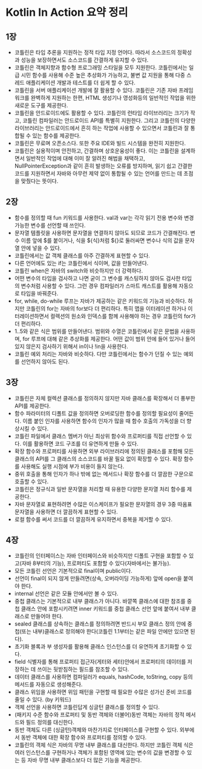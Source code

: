 # Kotlin In Action 요약 정리

## 1장

- 코틀린은 타입 추론을 지원하는 정적 타입 지정 언어다. 따라서 소스코드의 정확성과 성능을 보장하면서도 소스코드를 간결하게 유지할 수 있다.
- 코틀린은 객체지향과 함수형 프로그래밍 스타일을 모두 지원한다. 코틀린에서는 일급 시민 함수를 사용해 수준 높은 추상화가 가능하고, 불변 값 지원을 통해 다중 스레드 애플리케이션 개발과 테스트를 더 쉽게 할 수 있다.
- 코틀린을 서버 애플리케이션 개발에 잘 활용할 수 있다. 코틀린은 기존 자바 프레임워크를 완벽하게 지원하는 한편, HTML 생성기나 영성화등의 일반적인 작업을 위한 새로운 도구를 제공한다.
- 코틀린을 안드로이드에도 활용할 수 있다. 코틀린의 런타임 라이브러리는 크기가 작고, 코틀린 컴파일러는 안드로이드 API를 특별히 지원한다. 그리고 코틀린의 다양한 라이브러리는 안드로이드에서 흔히 하는 작업에 사용할 수 있으면서 코틀린과 잘 통합될 수 있는 함수를 제공한다.
- 코틀린은 무료며 오픈소스다. 또한 주요 IDE와 빌드 시스템을 완전히 지원한다.
- 코틀린은 실용적이며 안전하고, 간결하며 상호운융성이 좋다. 이는 코틀린을 설계하면서 일반적인 작업에 대해 이미 잘 알려진 해법을 채택하고, NullPointerException과 같이 흔히 발생하는 오류를 방지하며, 읽기 쉽고 간결한 코드를 지원하면서 자바와 아무런 제약 없이 통합될 수 있는 언어를 만드는 데 초점을 맞췄다는 뜻이다.

## 2장

- 함수를 정의할 때 fun 키워드를 사용한다. val과 var는 각각 읽기 전용 변수와 변경 가능한 변수를 선언할 때 쓰인다.
- 문자열 템플릿을 사용하면 문자열을 연결하지 않아도 되므로 코드가 간결해진다. 변수 이름 앞에 $를 붙이거나, 식을 ${식}처럼 ${}로 둘러싸면 변수나 식의 값을 문자열 안에 넣을 수 있다.
- 코틀린에서는 값 객체 클래스를 아주 간결하게 표현할 수 있다.
- 다른 언어에도 있는 if는 코틀린에서 식이며, 값을 만들어낸다.
- 코틀린 when은 자바의 switch와 비슷하지만 더 강력하다.
- 어떤 변수의 타입을 검사하고 나면 굳이 그 변수를 캐스팅하지 않아도 검사한 타입의 변수처럼 사용할 수 있다. 그런 경우 컴파일러가 스마트 캐스트를 활용해 자동으로 타입을 바꿔준다.
- for, while, do-while 루프는 자바가 제공하는 같은 키워드의 기능과 비슷하다. 하지만 코틀린의 for는 자바의 for보다 더 편리하다. 특히 맵을 이터레이션 하거나 이터레이션하면서 컬렉션의 원소와 인덱스를 함께 사용해야 하는 경우 코틀린의 for가 더 편리하다.
- 1..5와 같은 식은 범위를 만들어낸다. 범위와 수열은 코틀린에서 같은 문법을 사용하며, for 루프에 대해 같은 추상화를 제공한다. 어떤 값이 범위 안에 들어 있거나 들어있지 않은지 검사하기 위해서 in이나 !in을 사용한다.
- 코틀린 예외 처리는 자바와 비슷하다. 다만 코틀린에서는 함수가 던질 수 있는 예외를 선언하지 않아도 된다.

## 3장

- 코틀린은 자체 컬렉션 클래스를 정의하지 않지만 자바 클래스를 확장해서 더 풍부한 API를 제공한다.
- 함수 파라미터의 디폴트 값을 정의하면 오버로딩한 함수를 정의할 필요성이 줄어든다. 이름 붙인 인자를 사용하면 함수의 인자가 많을 때 함수 호출의 가독성을 더 향상시킬 수 있다.
- 코틀린 파일에서 클래스 멤버가 아닌 최상위 함수와 프로퍼티를 직접 선언할 수 있다. 이를 활용하면 코드 구조를 더 유연하게 만들 수 있다.
- 확장 함수와 프로퍼티를 사용하면 외부 라이브러리에 정의된 클래스를 포함해 모든 클래스의 API를 그 클래스의 소스코드를 바꿀 필요 없이 확장할 수 있다. 확장 함수를 사용해도 실행 시점에 부가 비용이 들지 않는다.
- 중위 호출을 통해 인자가 하나 밖에 없는 메서드나 확장 함수를 더 깔끔한 구문으로 호출할 수 있다.
- 코틀린은 정규식과 일반 문자열을 처리할 때 유용한 다양한 문자열 처리 함수를 제공한다.
- 자바 문자열로 표현하려면 수많은 이스케이프가 필요한 문자열의 경우 3중 따옴표 문자열을 사용하면 더 깔끔하게 표현할 수 있다.
- 로컬 함수를 써서 코드를 더 깔끔하게 유지하면서 중복을 제거할 수 있다.

## 4장

- 코틀린의 인터페이스는 자바 인터페이스와 비슷하지만 디폴트 구현을 포함할 수 있고(자바 8부터의 기능), 프로퍼티도 포함할 수 있다(자바에서는 불가능).
- 모든 코틀린 선언은 기본적으로 final이며 public이다.
- 선언이 final이 되지 않게 만들려면(상속, 오버라이딩 가능하게) 앞에 open을 붙여야 한다.
- internal 선언은 같은 모듈 안에서만 볼 수 있다.
- 중첩 클래스는 기본적으로 내부 클래스가 아니다. 바깥쪽 클래스에 대한 참조를 중첩 클래스 안에 포함시키려면 inner 키워드를 중첩 클래스 선언 앞에 붙여서 내부 클래스로 만들어야 한다.
- sealed 클래스를 상속하는 클래스를 정의하려면 반드시 부모 클래스 정의 안에 중첩(또는 내부)클래스로 정의해야 한다(코틀린 1.1부터는 같은 파일 안에만 있으면 된다).
- 초기화 블록과 부 생성자를 활용해 클래스 인스턴스를 더 유연하게 초기화할 수 있다.
- field 식별자를 통해 프로퍼티 접근자(게터와 세터)안에서 프로퍼티의 데이터를 저장하는 데 쓰이는 뒷받침하는 필드를 참조할 수 있다.
- 데이터 클래스를 사용하면 컴파일러가 equals, hashCode, toString, copy 등의 메서드를 자동으로 생성해준다.
- 클래스 위임을 사용하면 위임 패턴을 구현할 때 필요한 수많은 성가신 준비 코드를 줄일 수 있다. (by 키워드)
- 객체 선언을 사용하면 코틀린답게 싱글턴 클래스를 정의할 수 있다.
- (패키지 수준 함수와 프로퍼티 및 동반 객체와 더불어)동반 객체는 자바의 정적 메서드와 필드 정의를 대신한다.
- 동반 객체도 다른 (싱글턴)객체와 마찬가지로 인터페이스를 구현할 수 있다. 외부에서 동반 객체에 대한 확장 함수와 프로퍼티를 정의할 수 있다.
- 코틀린의 객체 식은 자바의 무명 내부 클래스를 대신한다. 하지만 코틀린 객체 식은 여러 인스턴스를 구현하거나 객체가 포함된 영역에 있는 변수의 값을 변경할 수 있는 등 자바 무명 내부 클래스보다 더 많은 기능을 제공한다.